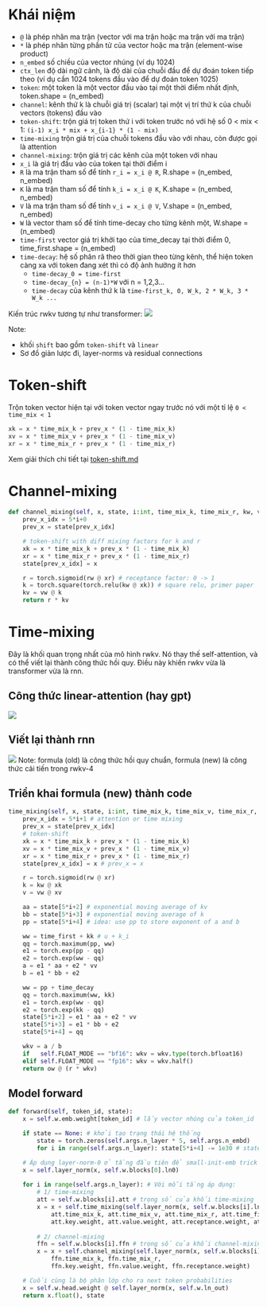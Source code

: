 # Khái niệm
- `@` là phép nhân ma trận (vector với ma trận hoặc ma trận với ma trận)
- `*` là phép nhân từng phần tử của vector hoặc ma trận (element-wise product)
- `n_embed` số chiều của vector nhúng (ví dụ 1024)
- `ctx_len` độ dài ngữ cảnh, là độ dài của chuỗi đầu để dự đoán token tiếp theo (ví dụ cần 1024 tokens đầu vào để dự đoán token 1025)
- `token`: một token là một vector đầu vào tại một thời điểm nhất định, token.shape = (n_embed)
- `channel`: kênh thứ k là chuỗi giá trị (scalar) tại một vị trí thứ k của chuỗi vectors (tokens) đầu vào
- `token-shift`: trộn giá trị token thứ i với token trước nó với hệ số 0 < mix < 1: `(i-1) x_i * mix + x_{i-1} * (1 - mix)`
- `time-mixing` trộn giá trị của chuỗi tokens đầu vào với nhau, còn được gọi là attention
- `channel-mixing`: trộn giá trị các kênh của một token với nhau
- `x_i` là giá trị đầu vào của token tại thời điểm i
- `R` là ma trận tham số để tính `r_i = x_i @ R`, R.shape = (n_embed, n_embed)
- `K` là ma trận tham số để tính `k_i = x_i @ K`, K.shape = (n_embed, n_embed)
- `V` là ma trận tham số để tính `v_i = x_i @ V`, V.shape = (n_embed, n_embed)
- `W` là vector tham số để tính time-decay cho từng kênh một, W.shape = (n_embed)
- `time-first` vector giá trị khởi tạo của time_decay tại thời điểm 0, time_first.shape = (n_embed)
- `time-decay`: hệ số phân rã theo thời gian theo từng kênh, thể hiện token càng xa với token đang xét thì có độ ảnh hưởng ít hơn
   - `time-decay_0 = time-first`
   - `time-decay_{n} = (n-1)*W` với n = 1,2,3...
   - `time-decay` của kênh thứ k là `time-first_k, 0, W_k, 2 * W_k, 3 * W_k ...`

Kiến trúc rwkv tương tự như transformer:
![](files/rwkv-illustrated-00.jpg)

Note:
- khối `shift` bao gồm `token-shift` và `linear`
- Sơ đồ giản lược đi, layer-norms và residual connections

# Token-shift
Trộn token vector hiện tại với token vector ngay trước nó với một tỉ lệ `0 < time_mix < 1`
```py
xk = x * time_mix_k + prev_x * (1 - time_mix_k)
xv = x * time_mix_v + prev_x * (1 - time_mix_v)
xr = x * time_mix_r + prev_x * (1 - time_mix_r)
```
Xem giải thích chi tiết tại [token-shift.md](./token-shift.md)

# Channel-mixing
```py
def channel_mixing(self, x, state, i:int, time_mix_k, time_mix_r, kw, vw, rw):
    prev_x_idx = 5*i+0
    prev_x = state[prev_x_idx]

    # token-shift with diff mixing factors for k and r
    xk = x * time_mix_k + prev_x * (1 - time_mix_k)
    xr = x * time_mix_r + prev_x * (1 - time_mix_r)
    state[prev_x_idx] = x

    r = torch.sigmoid(rw @ xr) # receptance factor: 0 -> 1
    k = torch.square(torch.relu(kw @ xk)) # square relu, primer paper
    kv = vw @ k
    return r * kv
```

# Time-mixing
Đây là khối quan trọng nhất của mô hình rwkv. Nó thay thế self-attention, và có thể viết lại thành công thức hồi quy. Điều này khiến rwkv vừa là transformer vừa là rnn.

## Công thức linear-attention (hay gpt)
![](files/rwkv-00.png)

## Viết lại thành rnn
![](files/rwkv-04.jpg)
Note: formula (old) là công thức hồi quy chuẩn, formula (new) là công thức cải tiến trong rwkv-4

## Triển khai formula (new) thành code
```py
time_mixing(self, x, state, i:int, time_mix_k, time_mix_v, time_mix_r, time_first, time_decay, kw, vw, rw, ow):
    prev_x_idx = 5*i+1 # attention or time mixing
    prev_x = state[prev_x_idx]
    # token-shift
    xk = x * time_mix_k + prev_x * (1 - time_mix_k)
    xv = x * time_mix_v + prev_x * (1 - time_mix_v)
    xr = x * time_mix_r + prev_x * (1 - time_mix_r)
    state[prev_x_idx] = x # prev_x = x

    r = torch.sigmoid(rw @ xr)
    k = kw @ xk
    v = vw @ xv

    aa = state[5*i+2] # exponential moving average of kv
    bb = state[5*i+3] # exponential moving average of k
    pp = state[5*i+4] # idea: use pp to store exponent of a and b

    ww = time_first + kk # u + k_i
    qq = torch.maximum(pp, ww)
    e1 = torch.exp(pp - qq)
    e2 = torch.exp(ww - qq)
    a = e1 * aa + e2 * vv
    b = e1 * bb + e2

    ww = pp + time_decay
    qq = torch.maximum(ww, kk)
    e1 = torch.exp(ww - qq)
    e2 = torch.exp(kk - qq)
    state[5*i+2] = e1 * aa + e2 * vv
    state[5*i+3] = e1 * bb + e2
    state[5*i+4] = qq

    wkv = a / b
    if   self.FLOAT_MODE == "bf16": wkv = wkv.type(torch.bfloat16)
    elif self.FLOAT_MODE == "fp16": wkv = wkv.half()
    return ow @ (r * wkv)
```

## Model forward
```py
def forward(self, token_id, state):
    x = self.w.emb.weight[token_id] # lấy vector nhúng của token_id

    if state == None: # khởi tạo trạng thái hệ thống
        state = torch.zeros(self.args.n_layer * 5, self.args.n_embd)
        for i in range(self.args.n_layer): state[5*i+4] -= 1e30 # state[att_pp] = dương vô cực

    # Áp dụng layer-norm-0 ở tầng đầu tiên để small-init-emb trick hoạt động
    x = self.layer_norm(x, self.w.blocks[0].ln0)
    
    for i in range(self.args.n_layer): # Với mỗi tầng áp dụng:
        # 1/ time-mixing
        att = self.w.blocks[i].att # trọng số của khối time-mixing
        x = x + self.time_mixing(self.layer_norm(x, self.w.blocks[i].ln1), state, i, 
            att.time_mix_k, att.time_mix_v, att.time_mix_r, att.time_first, att.time_decay, 
            att.key.weight, att.value.weight, att.receptance.weight, att.output.weight)
        
        # 2/ channel-mixing
        ffn = self.w.blocks[i].ffn # trọng số của khối channel-mixing
        x = x + self.channel_mixing(self.layer_norm(x, self.w.blocks[i].ln2), state, i, 
            ffn.time_mix_k, ffn.time_mix_r, 
            ffn.key.weight, ffn.value.weight, ffn.receptance.weight)

    # Cuối cùng là bộ phân lớp cho ra next token probabilities
    x = self.w.head.weight @ self.layer_norm(x, self.w.ln_out)
    return x.float(), state
```